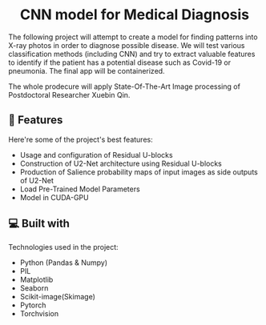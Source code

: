 <h1 align="center" id="title">CNN model for Medical Diagnosis</h1>

<p id="description">The following project will attempt to create a model for finding patterns into X-ray photos in order to diagnose possible disease. We will test various classification methods (including CNN) and try to extract valuable features to identify if the patient has a potential disease such as Covid-19 or pneumonia. The final app will be containerized.

The whole prodecure will apply State-Of-The-Art Image processing of Postdoctoral Researcher Xuebin Qin.</p>

  
  
<h2>🧐 Features</h2>

Here're some of the project's best features:
 
*   Usage and configuration of Residual U-blocks
*   Construction of U2-Net architecture using Residual U-blocks
*   Production of Salience probability maps of input images as side outputs of U2-Net
*   Load Pre-Trained Model Parameters
*   Model in CUDA-GPU

  
  
<h2>💻 Built with</h2>

Technologies used in the project:

*   Python (Pandas & Numpy)
*   PIL
*   Matplotlib
*   Seaborn
*   Scikit-image(Skimage)
*   Pytorch
*   Torchvision
